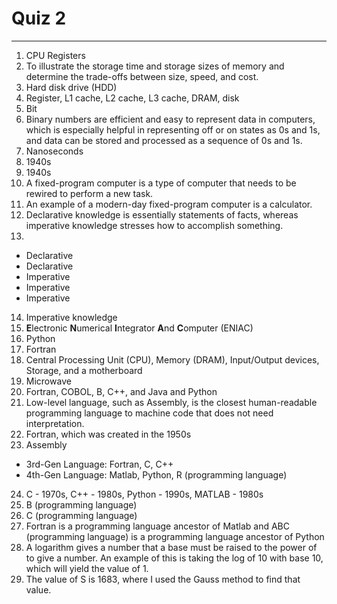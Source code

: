 # Quiz 2
***
1.  CPU Registers
2.  To illustrate the storage time and storage sizes of memory and determine the trade-offs between size, speed, and cost.
3.  Hard disk drive (HDD)
4.  Register, L1 cache, L2 cache, L3 cache, DRAM, disk
5.  Bit
6.  Binary numbers are efficient and easy to represent data in computers, which is especially helpful in representing off or on states as 0s and 1s, and data can be stored and processed as a sequence of 0s and 1s.
7.  Nanoseconds
8.  1940s
9.  1940s
10. A fixed-program computer is a type of computer that needs to be rewired to perform a new task.
11. An example of a modern-day fixed-program computer is a calculator.
12.  Declarative knowledge is essentially statements of facts, whereas imperative knowledge stresses how to accomplish something.
13.  
- Declarative
- Declarative
- Imperative
- Imperative
- Imperative
14.  Imperative knowledge  
15.  **E**lectronic **N**umerical **I**ntegrator **A**nd **C**omputer (ENIAC)
16.  Python
17.  Fortran
18.  Central Processing Unit (CPU), Memory (DRAM), Input/Output devices, Storage, and a motherboard
19.  Microwave
20.  Fortran, COBOL, B, C++, and Java and Python
21.  Low-level language, such as Assembly, is the closest human-readable programming language to machine code that does not need interpretation.
22.  Fortran, which was created in the 1950s
23.  Assembly  
- 3rd-Gen Language: Fortran, C, C++
- 4th-Gen Language: Matlab, Python, R (programming language)
24.  C - 1970s, C++ - 1980s, Python - 1990s, MATLAB - 1980s
25.  B (programming language)
26.  C (programming language)
27.  Fortran is a programming language ancestor of Matlab and ABC (programming language) is a programming language ancestor of Python
28.  A logarithm gives a number that a base must be raised to the power of to give a number. An example of this is taking the log of 10 with base 10, which will yield the value of 1.
29.  The value of S is 1683, where I used the Gauss method to find that value.
